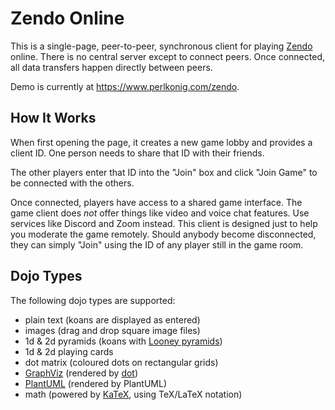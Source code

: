 # Zendo Online

This is a single-page, peer-to-peer, synchronous client for playing [Zendo](https://www.looneylabs.com/content/zendo) online. There is no central server except to connect peers. Once connected, all data transfers happen directly between peers.

Demo is currently at <https://www.perlkonig.com/zendo>.

## How It Works

When first opening the page, it creates a new game lobby and provides a client ID. One person needs to share that ID with their friends.

The other players enter that ID into the "Join" box and click "Join Game" to be connected with the others.

Once connected, players have access to a shared game interface. The game client does *not* offer things like video and voice chat features. Use services like Discord and Zoom instead. This client is designed just to help you moderate the game remotely. Should anybody become disconnected, they can simply "Join" using the ID of any player still in the game room.

## Dojo Types

The following dojo types are supported:

* plain text (koans are displayed as entered)
* images (drag and drop square image files)
* 1d & 2d pyramids (koans with [Looney pyramids](https://www.looneylabs.com/pyramids-home))
* 1d & 2d playing cards
* dot matrix (coloured dots on rectangular grids)
* [GraphViz](https://graphviz.org/) (rendered by [dot](https://graphviz.org/docs/layouts/dot/))
* [PlantUML](https://plantuml.com/) (rendered by PlantUML)
* math (powered by [KaTeX](https://katex.org/), using TeX/LaTeX notation)
